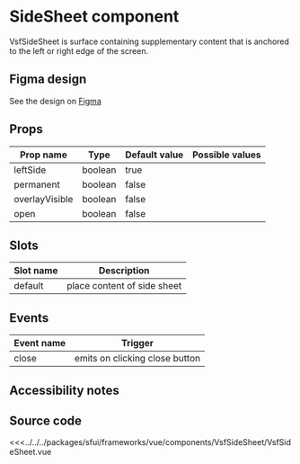#  SideSheet component

VsfSideSheet is surface containing supplementary content that is anchored to the left or right edge of the screen.


<Generate />

## Figma design

See the design on [Figma](https://www.figma.com/file/CWOkbpne0tDpSenT4ZEUTQ/%F0%9F%9B%A0-SFUI-2.0-%7C-Development?node-id=9533%3A21245&t=lM59iSQlhO3ltAko-0)

## Props



| Prop name             | Type                       | Default value | Possible values                        |
|-----------------------|----------------------------|---------------|----------------------------------------|
|  leftSide             |  boolean                   |  true         |                                        |
|  permanent            |  boolean                   |  false        |                                        |
|  overlayVisible       |  boolean                   |  false        |                                        |
|  open                 |  boolean                   |  false        |                                        |







## Slots

| Slot name       |            Description            |
| ---------       | :-------------------------------: |
|  default        |  place content of side sheet      |


## Events

| Event name |            Trigger               |
| ---------- | :----------------------------:   |
|  close     |  emits on clicking close button  |




## Accessibility notes


## Source code


<<<../../../packages/sfui/frameworks/vue/components/VsfSideSheet/VsfSideSheet.vue


